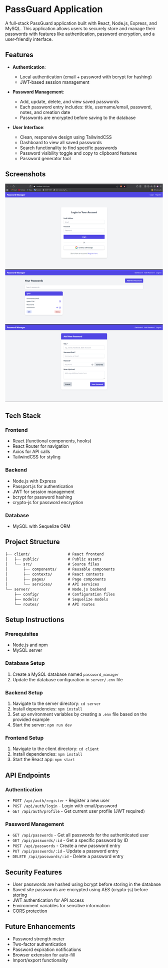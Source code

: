 # PassGuard Application

A full-stack PassGuard application built with React, Node.js, Express, and MySQL. This application allows users to securely store and manage their passwords with features like authentication, password encryption, and a user-friendly interface.

## Features

- **Authentication**:
  - Local authentication (email + password with bcrypt for hashing)
  - JWT-based session management

- **Password Management**:
  - Add, update, delete, and view saved passwords
  - Each password entry includes: title, username/email, password, notes, and creation date
  - Passwords are encrypted before saving to the database

- **User Interface**:
  - Clean, responsive design using TailwindCSS
  - Dashboard to view all saved passwords
  - Search functionality to find specific passwords
  - Password visibility toggle and copy to clipboard features
  - Password generator tool

## Screenshots

<!-- Add screenshots of the login page, dashboard, and password management features below -->

![Login Page](client/public/images/login.png)
![Dashboard](client/public/images/dashboard.png)
![Password Management](client/public/images/addPassword.png)

## Tech Stack

### Frontend
- React (functional components, hooks)
- React Router for navigation
- Axios for API calls
- TailwindCSS for styling

### Backend
- Node.js with Express
- Passport.js for authentication
- JWT for session management
- bcrypt for password hashing
- crypto-js for password encryption

### Database
- MySQL with Sequelize ORM

## Project Structure

```
├── client/                 # React frontend
│   ├── public/             # Public assets
│   └── src/                # Source files
│       ├── components/     # Reusable components
│       ├── contexts/       # React contexts
│       ├── pages/          # Page components
│       └── services/       # API services
└── server/                 # Node.js backend
    ├── config/             # Configuration files
    ├── models/             # Sequelize models
    └── routes/             # API routes
```

## Setup Instructions

### Prerequisites
- Node.js and npm
- MySQL server

### Database Setup
1. Create a MySQL database named `password_manager`
2. Update the database configuration in `server/.env` file

### Backend Setup
1. Navigate to the server directory: `cd server`
2. Install dependencies: `npm install`
3. Set up environment variables by creating a `.env` file based on the provided example
4. Start the server: `npm run dev`

### Frontend Setup
1. Navigate to the client directory: `cd client`
2. Install dependencies: `npm install`
3. Start the React app: `npm start`

## API Endpoints

### Authentication
- `POST /api/auth/register` - Register a new user
- `POST /api/auth/login` - Login with email/password
- `GET /api/auth/profile` - Get current user profile (JWT required)

### Password Management
- `GET /api/passwords` - Get all passwords for the authenticated user
- `GET /api/passwords/:id` - Get a specific password by ID
- `POST /api/passwords` - Create a new password entry
- `PUT /api/passwords/:id` - Update a password entry
- `DELETE /api/passwords/:id` - Delete a password entry

## Security Features

- User passwords are hashed using bcrypt before storing in the database
- Saved site passwords are encrypted using AES (crypto-js) before storing
- JWT authentication for API access
- Environment variables for sensitive information
- CORS protection

## Future Enhancements

- Password strength meter
- Two-factor authentication
- Password expiration notifications
- Browser extension for auto-fill
- Import/export functionality
